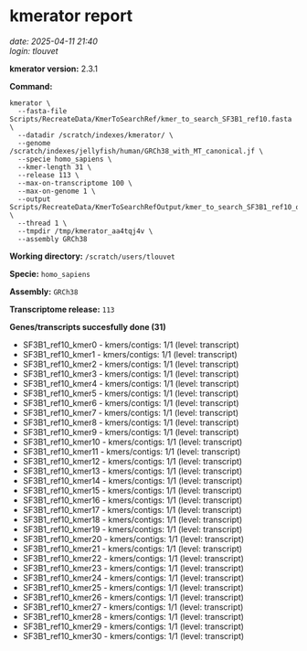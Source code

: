 # kmerator report
*date: 2025-04-11 21:40*  
*login: tlouvet*

**kmerator version:** 2.3.1

**Command:**

```
kmerator \
  --fasta-file Scripts/RecreateData/KmerToSearchRef/kmer_to_search_SF3B1_ref10.fasta \
  --datadir /scratch/indexes/kmerator/ \
  --genome /scratch/indexes/jellyfish/human/GRCh38_with_MT_canonical.jf \
  --specie homo_sapiens \
  --kmer-length 31 \
  --release 113 \
  --max-on-transcriptome 100 \
  --max-on-genome 1 \
  --output Scripts/RecreateData/KmerToSearchRefOutput/kmer_to_search_SF3B1_ref10_output \
  --thread 1 \
  --tmpdir /tmp/kmerator_aa4tqj4v \
  --assembly GRCh38
```

**Working directory:** `/scratch/users/tlouvet`

**Specie:** `homo_sapiens`

**Assembly:** `GRCh38`

**Transcriptome release:** `113`

**Genes/transcripts succesfully done (31)**

- SF3B1_ref10_kmer0 - kmers/contigs: 1/1 (level: transcript)
- SF3B1_ref10_kmer1 - kmers/contigs: 1/1 (level: transcript)
- SF3B1_ref10_kmer2 - kmers/contigs: 1/1 (level: transcript)
- SF3B1_ref10_kmer3 - kmers/contigs: 1/1 (level: transcript)
- SF3B1_ref10_kmer4 - kmers/contigs: 1/1 (level: transcript)
- SF3B1_ref10_kmer5 - kmers/contigs: 1/1 (level: transcript)
- SF3B1_ref10_kmer6 - kmers/contigs: 1/1 (level: transcript)
- SF3B1_ref10_kmer7 - kmers/contigs: 1/1 (level: transcript)
- SF3B1_ref10_kmer8 - kmers/contigs: 1/1 (level: transcript)
- SF3B1_ref10_kmer9 - kmers/contigs: 1/1 (level: transcript)
- SF3B1_ref10_kmer10 - kmers/contigs: 1/1 (level: transcript)
- SF3B1_ref10_kmer11 - kmers/contigs: 1/1 (level: transcript)
- SF3B1_ref10_kmer12 - kmers/contigs: 1/1 (level: transcript)
- SF3B1_ref10_kmer13 - kmers/contigs: 1/1 (level: transcript)
- SF3B1_ref10_kmer14 - kmers/contigs: 1/1 (level: transcript)
- SF3B1_ref10_kmer15 - kmers/contigs: 1/1 (level: transcript)
- SF3B1_ref10_kmer16 - kmers/contigs: 1/1 (level: transcript)
- SF3B1_ref10_kmer17 - kmers/contigs: 1/1 (level: transcript)
- SF3B1_ref10_kmer18 - kmers/contigs: 1/1 (level: transcript)
- SF3B1_ref10_kmer19 - kmers/contigs: 1/1 (level: transcript)
- SF3B1_ref10_kmer20 - kmers/contigs: 1/1 (level: transcript)
- SF3B1_ref10_kmer21 - kmers/contigs: 1/1 (level: transcript)
- SF3B1_ref10_kmer22 - kmers/contigs: 1/1 (level: transcript)
- SF3B1_ref10_kmer23 - kmers/contigs: 1/1 (level: transcript)
- SF3B1_ref10_kmer24 - kmers/contigs: 1/1 (level: transcript)
- SF3B1_ref10_kmer25 - kmers/contigs: 1/1 (level: transcript)
- SF3B1_ref10_kmer26 - kmers/contigs: 1/1 (level: transcript)
- SF3B1_ref10_kmer27 - kmers/contigs: 1/1 (level: transcript)
- SF3B1_ref10_kmer28 - kmers/contigs: 1/1 (level: transcript)
- SF3B1_ref10_kmer29 - kmers/contigs: 1/1 (level: transcript)
- SF3B1_ref10_kmer30 - kmers/contigs: 1/1 (level: transcript)
